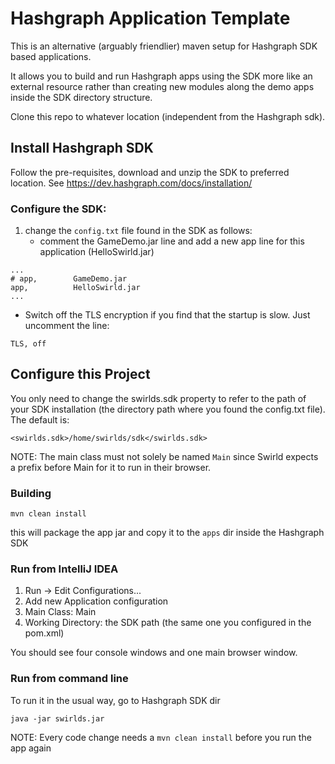 # Hashgraph Application Template
This is an alternative (arguably friendlier) maven setup for Hashgraph SDK based applications.

It allows you to build and run Hashgraph apps using the SDK more like an external resource rather than creating new modules along the demo apps inside the SDK directory structure.

Clone this repo to whatever location (independent from the Hashgraph sdk).
## Install Hashgraph SDK
Follow the pre-requisites, download and unzip the SDK to preferred location. See https://dev.hashgraph.com/docs/installation/

### Configure the SDK:
1. change the `config.txt` file found in the SDK as follows:
   * comment the GameDemo.jar line and add a new app line for this application (HelloSwirld.jar)
```
...
# app,        GameDemo.jar
app,          HelloSwirld.jar
...
```
   * Switch off the TLS encryption if you find that the startup is slow. Just uncomment the line:
```
TLS, off
```

## Configure this Project
You only need to change the swirlds.sdk property to refer to the path of your SDK installation (the directory path where you found the config.txt file).
The default is:
```
<swirlds.sdk>/home/swirlds/sdk</swirlds.sdk>
```

NOTE: The main class must not solely be named `Main` since Swirld expects a prefix before Main for it to run in their browser.

### Building
```
mvn clean install
```
this will package the app jar and copy it to the `apps` dir inside the Hashgraph SDK

### Run from IntelliJ IDEA
1. Run -> Edit Configurations...
2. Add new Application configuration
3. Main Class: Main
4. Working Directory: the SDK path (the same one you configured in the pom.xml)

You should see four console windows and one main browser window.

### Run from command line
To run it in the usual way, go to Hashgraph SDK dir
```
java -jar swirlds.jar
```

NOTE: Every code change needs a `mvn clean install` before you run the app again
